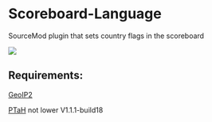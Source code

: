 # Scoreboard-Language
SourceMod plugin that sets country flags in the scoreboard

<img src="//raw.githubusercontent.com/wend4r/Scoreboard-Language/master/.github/preview.png"></img>

Requirements:
------------
<a href="//github.com/Accelerator74/GeoIP2/releases">GeoIP2</a>

<a href="//ptah.zizt.ru/">PTaH</a> not lower V1.1.1-build18
